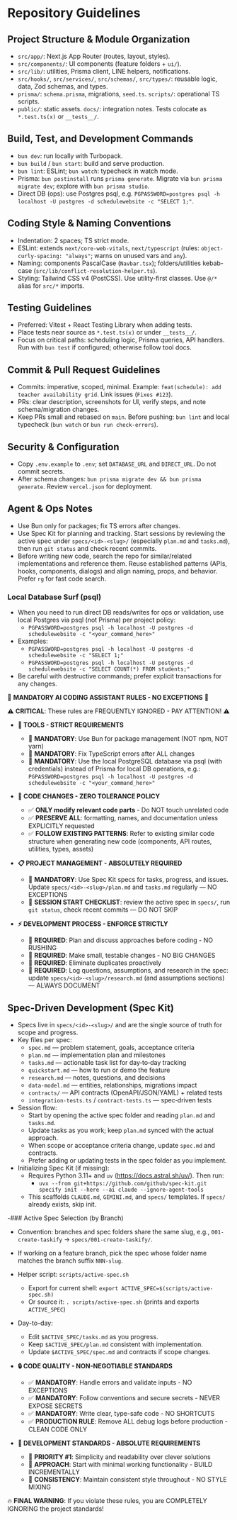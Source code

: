 # Repository Guidelines

## Project Structure & Module Organization

- `src/app/`: Next.js App Router (routes, layout, styles).
- `src/components/`: UI components (feature folders + `ui/`).
- `src/lib/`: utilities, Prisma client, LINE helpers, notifications.
- `src/hooks/`, `src/services/`, `src/schemas/`, `src/types/`: reusable logic, data, Zod schemas, and types.
- `prisma/`: `schema.prisma`, migrations, `seed.ts`. `scripts/`: operational TS scripts.
- `public/`: static assets. `docs/`: integration notes. Tests colocate as `*.test.ts(x)` or `__tests__/`.

## Build, Test, and Development Commands

- `bun dev`: run locally with Turbopack.
- `bun build` / `bun start`: build and serve production.
- `bun lint`: ESLint; `bun watch`: typecheck in watch mode.
- Prisma: `bun postinstall` runs `prisma generate`. Migrate via `bun prisma migrate dev`; explore with `bun prisma studio`.
- Direct DB (ops): use Postgres psql, e.g. `PGPASSWORD=postgres psql -h localhost -U postgres -d schedulewebsite -c "SELECT 1;"`.

## Coding Style & Naming Conventions

- Indentation: 2 spaces; TS strict mode.
- ESLint: extends `next/core-web-vitals`, `next/typescript` (rules: `object-curly-spacing: "always"`; warns on unused vars and `any`).
- Naming: components PascalCase (`Navbar.tsx`); folders/utilities kebab-case (`src/lib/conflict-resolution-helper.ts`).
- Styling: Tailwind CSS v4 (PostCSS). Use utility-first classes. Use `@/*` alias for `src/*` imports.

## Testing Guidelines

- Preferred: Vitest + React Testing Library when adding tests.
- Place tests near source as `*.test.ts(x)` or under `__tests__/`.
- Focus on critical paths: scheduling logic, Prisma queries, API handlers. Run with `bun test` if configured; otherwise follow tool docs.

## Commit & Pull Request Guidelines

- Commits: imperative, scoped, minimal. Example: `feat(schedule): add teacher availability grid`. Link issues (`Fixes #123`).
- PRs: clear description, screenshots for UI, verify steps, and note schema/migration changes.
- Keep PRs small and rebased on `main`. Before pushing: `bun lint` and local typecheck (`bun watch` or `bun run check-errors`).

## Security & Configuration

- Copy `.env.example` to `.env`; set `DATABASE_URL` and `DIRECT_URL`. Do not commit secrets.
- After schema changes: `bun prisma migrate dev && bun prisma generate`. Review `vercel.json` for deployment.

## Agent & Ops Notes

- Use Bun only for packages; fix TS errors after changes.
- Use Spec Kit for planning and tracking. Start sessions by reviewing the active spec under `specs/<id>-<slug>/` (especially `plan.md` and `tasks.md`), then run `git status` and check recent commits.
- Before writing new code, search the repo for similar/related implementations and reference them. Reuse established patterns (APIs, hooks, components, dialogs) and align naming, props, and behavior. Prefer `rg` for fast code search.

### Local Database Surf (psql)

- When you need to run direct DB reads/writes for ops or validation, use local Postgres via psql (not Prisma) per project policy:
  - `PGPASSWORD=postgres psql -h localhost -U postgres -d schedulewebsite -c "<your_command_here>"`
- Examples:
  - `PGPASSWORD=postgres psql -h localhost -U postgres -d schedulewebsite -c "SELECT 1;"`
  - `PGPASSWORD=postgres psql -h localhost -U postgres -d schedulewebsite -c "SELECT COUNT(*) FROM students;"`
- Be careful with destructive commands; prefer explicit transactions for any changes.

🚨 **MANDATORY AI CODING ASSISTANT RULES - NO EXCEPTIONS** 🚨

⚠️ **CRITICAL**: These rules are FREQUENTLY IGNORED - PAY ATTENTION! ⚠️

- **🔧 TOOLS - STRICT REQUIREMENTS**
  - 🛑 **MANDATORY**: Use Bun for package management (NOT npm, NOT yarn)
  - 🛑 **MANDATORY**: Fix TypeScript errors after ALL changes
  - 🛑 **MANDATORY**: Use the local PostgreSQL database via psql (with credentials) instead of Prisma for local DB operations, e.g.: `PGPASSWORD=postgres psql -h localhost -U postgres -d schedulewebsite -c "<your_command_here>"`

- **📝 CODE CHANGES - ZERO TOLERANCE POLICY**
  - ✅ **ONLY modify relevant code parts** - Do NOT touch unrelated code
  - ✅ **PRESERVE ALL**: formatting, names, and documentation unless EXPLICITLY requested
  - ✅ **FOLLOW EXISTING PATTERNS**: Refer to existing similar code structure when generating new code (components, API routes, utilities, types, assets)

- **📋 PROJECT MANAGEMENT - ABSOLUTELY REQUIRED**
  - 🔴 **MANDATORY**: Use Spec Kit specs for tasks, progress, and issues. Update `specs/<id>-<slug>/plan.md` and `tasks.md` regularly — NO EXCEPTIONS
  - 🔴 **SESSION START CHECKLIST**: review the active spec in `specs/`, run `git status`, check recent commits — DO NOT SKIP

- **⚡ DEVELOPMENT PROCESS - ENFORCE STRICTLY**
  - 🛑 **REQUIRED**: Plan and discuss approaches before coding - NO RUSHING
  - 🛑 **REQUIRED**: Make small, testable changes - NO BIG CHANGES
  - 🛑 **REQUIRED**: Eliminate duplicates proactively
  - 🛑 **REQUIRED**: Log questions, assumptions, and research in the spec: update `specs/<id>-<slug>/research.md` (and assumptions sections) — ALWAYS DOCUMENT

## Spec-Driven Development (Spec Kit)

- Specs live in `specs/<id>-<slug>/` and are the single source of truth for scope and progress.
- Key files per spec:
  - `spec.md` — problem statement, goals, acceptance criteria
  - `plan.md` — implementation plan and milestones
  - `tasks.md` — actionable task list for day‑to‑day tracking
  - `quickstart.md` — how to run or demo the feature
  - `research.md` — notes, questions, and decisions
  - `data-model.md` — entities, relationships, migrations impact
  - `contracts/` — API contracts (OpenAPI/JSON/YAML) + related tests
  - `integration-tests.ts` / `contract-tests.ts` — spec‑driven tests
- Session flow:
  - Start by opening the active spec folder and reading `plan.md` and `tasks.md`.
  - Update tasks as you work; keep `plan.md` synced with the actual approach.
  - When scope or acceptance criteria change, update `spec.md` and contracts.
  - Prefer adding or updating tests in the spec folder as you implement.
- Initializing Spec Kit (if missing):
  - Requires Python 3.11+ and `uv` (https://docs.astral.sh/uv/). Then run:
    - `uvx --from git+https://github.com/github/spec-kit.git specify init --here --ai claude --ignore-agent-tools`
  - This scaffolds `CLAUDE.md`, `GEMINI.md`, and `specs/` templates. If `specs/` already exists, skip init.

-### Active Spec Selection (by Branch)

- Convention: branches and spec folders share the same slug, e.g., `001-create-taskify` → `specs/001-create-taskify/`.
- If working on a feature branch, pick the spec whose folder name matches the branch suffix `NNN-slug`.
- Helper script: `scripts/active-spec.sh`
  - Export for current shell: `export ACTIVE_SPEC=$(scripts/active-spec.sh)`
  - Or source it: `. scripts/active-spec.sh` (prints and exports `ACTIVE_SPEC`)
- Day-to-day:
  - Edit `$ACTIVE_SPEC/tasks.md` as you progress.
  - Keep `$ACTIVE_SPEC/plan.md` consistent with implementation.
  - Update `$ACTIVE_SPEC/spec.md` and contracts if scope changes.

- **🔒 CODE QUALITY - NON-NEGOTIABLE STANDARDS**
  - ✅ **MANDATORY**: Handle errors and validate inputs - NO EXCEPTIONS
  - ✅ **MANDATORY**: Follow conventions and secure secrets - NEVER EXPOSE SECRETS
  - ✅ **MANDATORY**: Write clear, type-safe code - NO SHORTCUTS
  - ✅ **PRODUCTION RULE**: Remove ALL debug logs before production - CLEAN CODE ONLY

- **📐 DEVELOPMENT STANDARDS - ABSOLUTE REQUIREMENTS**
  - 🎯 **PRIORITY #1**: Simplicity and readability over clever solutions
  - 🎯 **APPROACH**: Start with minimal working functionality - BUILD INCREMENTALLY
  - 🎯 **CONSISTENCY**: Maintain consistent style throughout - NO STYLE MIXING

🔥 **FINAL WARNING**: If you violate these rules, you are COMPLETELY IGNORING the project standards!
